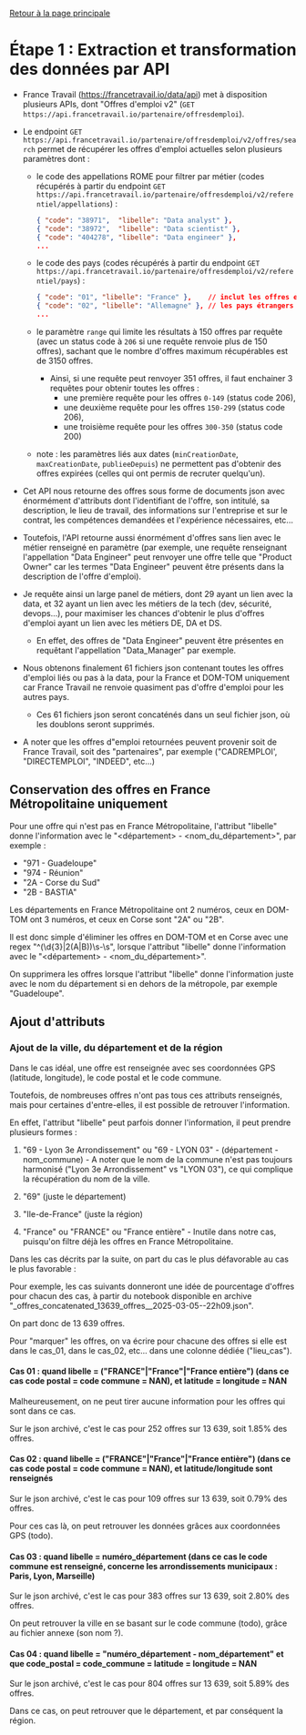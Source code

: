 [Retour à la page principale](../README.md)

# Étape 1 : Extraction et transformation des données par API

- France Travail (https://francetravail.io/data/api) met à disposition plusieurs APIs, dont "Offres d'emploi v2" (`GET https://api.francetravail.io/partenaire/offresdemploi`).

- Le endpoint `GET https://api.francetravail.io/partenaire/offresdemploi/v2/offres/search` permet de récupérer les offres d'emploi actuelles selon plusieurs paramètres dont :

  - le code des appellations ROME pour filtrer par métier (codes récupérés à partir du endpoint `GET https://api.francetravail.io/partenaire/offresdemploi/v2/referentiel/appellations`) :

    ```json
    { "code": "38971",  "libelle": "Data analyst" },
    { "code": "38972",  "libelle": "Data scientist" },
    { "code": "404278", "libelle": "Data engineer" },
    ...
    ```

  - le code des pays (codes récupérés à partir du endpoint `GET https://api.francetravail.io/partenaire/offresdemploi/v2/referentiel/pays`) :

    ```json
    { "code": "01", "libelle": "France" },    // inclut les offres en France d'outre-mer et en Corse
    { "code": "02", "libelle": "Allemagne" }, // les pays étrangers ne retournent malheureusement pas d'offres sur les métiers à analyser
    ...
    ```

  - le paramètre `range` qui limite les résultats à 150 offres par requête (avec un status code à `206` si une requête renvoie plus de 150 offres), sachant que le nombre d'offres maximum récupérables est de 3150 offres.
    - Ainsi, si une requête peut renvoyer 351 offres, il faut enchainer 3 requêtes pour obtenir toutes les offres :
      - une première requête pour les offres `0-149` (status code 206),
      - une deuxième requête pour les offres `150-299` (status code 206),
      - une troisième requête pour les offres `300-350` (status code 200)

  - note : les paramètres liés aux dates (`minCreationDate`, `maxCreationDate`, `publieeDepuis`) ne permettent pas d'obtenir des offres expirées (celles qui ont permis de recruter quelqu'un).


- Cet API nous retourne des offres sous forme de documents json avec énormément d'attributs dont l'identifiant de l'offre, son intitulé, sa description, le lieu de travail, des informations sur l'entreprise et sur le contrat, les compétences demandées et l'expérience nécessaires, etc...

- Toutefois, l'API retourne aussi énormément d'offres sans lien avec le métier renseigné en paramètre (par exemple, une requête renseignant l'appellation "Data Engineer" peut renvoyer une offre telle que "Product Owner" car les termes "Data Engineer" peuvent être présents dans la description de l'offre d'emploi).

- Je requête ainsi un large panel de métiers, dont 29 ayant un lien avec la data, et 32 ayant un lien avec les métiers de la tech (dev, sécurité, devops...), pour maximiser les chances d'obtenir le plus d'offres d'emploi ayant un lien avec les métiers DE, DA et DS.

  - En effet, des offres de "Data Engineer" peuvent être présentes en requêtant l'appellation "Data_Manager" par exemple.

- Nous obtenons finalement 61 fichiers json contenant toutes les offres d'emploi liés ou pas à la data, pour la France et DOM-TOM uniquement car France Travail ne renvoie quasiment pas d'offre d'emploi pour les autres pays.

  - Ces 61 fichiers json seront concaténés dans un seul fichier json, où les doublons seront supprimés.

- A noter que les offres d"emploi retournées peuvent provenir soit de France Travail, soit des "partenaires", par exemple ("CADREMPLOI', "DIRECTEMPLOI", "INDEED", etc...)

<!--
todo : compléter avec :
0/ Supprimer les offres DOMTOM et Corse
1/ Extraire la ville, la commune, le département, et la région
2/ Ajouter un attribut pour savoir si l'offre est encore d'actualité ou pas
 -->


## Conservation des offres en France Métropolitaine uniquement

Pour une offre qui n'est pas en France Métropolitaine, l'attribut "libelle" donne l'information avec le "<département> - <nom_du_département>", par exemple :

  - "971 - Guadeloupe"
  - "974 - Réunion"
  - "2A - Corse du Sud"
  - "2B - BASTIA"

Les départements en France Métropolitaine ont 2 numéros, ceux en DOM-TOM ont 3 numéros, et ceux en Corse sont "2A" ou "2B".

Il est donc simple d'éliminer les offres en DOM-TOM et en Corse avec une regex "^(\d{3}|2(A|B))\s-\s", lorsque l'attribut "libelle" donne l'information avec le "<département> - <nom_du_département>".

On supprimera les offres lorsque l'attribut "libelle" donne l'information juste avec le nom du département si en dehors de la métropole, par exemple "Guadeloupe".


## Ajout d'attributs

### Ajout de la ville, du département et de la région

Dans le cas idéal, une offre est renseignée avec ses coordonnées GPS (latitude, longitude), le code postal et le code commune.

Toutefois, de nombreuses offres n'ont pas tous ces attributs renseignés, mais pour certaines d'entre-elles, il est possible de retrouver l'information.

En effet, l'attribut "libelle" peut parfois donner l'information, il peut prendre plusieurs formes :

  1. "69 - Lyon 3e Arrondissement" ou "69 - LYON 03"
    - (département - nom_commune)
    - A noter que le nom de la commune n'est pas toujours harmonisé ("Lyon 3e Arrondissement" vs "LYON 03"), ce qui complique la récupération du nom de la ville.

  1. "69" (juste le département)

  1. "Ile-de-France" (juste la région)

  1. "France" ou "FRANCE" ou "France entière"
    - Inutile dans notre cas, puisqu'on filtre déjà les offres en France Métropolitaine.

Dans les cas décrits par la suite, on part du cas le plus défavorable au cas le plus favorable :

Pour exemple, les cas suivants donneront une idée de pourcentage d'offres pour chacun des cas, à partir du notebook disponible en archive "_offres_concatenated_13639_offres__2025-03-05--22h09.json".

On part donc de 13 639 offres.

Pour "marquer" les offres, on va écrire pour chacune des offres si elle est dans le cas_01, dans le cas_02, etc... dans une colonne dédiée ("lieu_cas").

#### Cas 01 : quand libelle = ("FRANCE"|"France"|"France entière") (dans ce cas code postal = code commune = NAN), et latitude = longitude = NAN

Malheureusement, on ne peut tirer aucune information pour les offres qui sont dans ce cas.

Sur le json archivé, c'est le cas pour 252 offres sur 13 639, soit 1.85% des offres.


#### Cas 02 : quand libelle = ("FRANCE"|"France"|"France entière") (dans ce cas code postal = code commune = NAN), et latitude/longitude sont renseignés

Sur le json archivé, c'est le cas pour 109 offres sur 13 639, soit 0.79% des offres.

Pour ces cas là, on peut retrouver les données grâces aux coordonnées GPS (todo).


#### Cas 03 : quand libelle = numéro_département (dans ce cas le code commune est renseigné, concerne les arrondissements municipaux : Paris, Lyon, Marseille)


Sur le json archivé, c'est le cas pour 383 offres sur 13 639, soit 2.80% des offres.

On peut retrouver la ville en se basant sur le code commune (todo), grâce au fichier annexe (son nom ?).


#### Cas 04 : quand libelle = "numéro_département - nom_département" et que code_postal = code_commune = latitude = longitude = NAN

Sur le json archivé, c'est le cas pour 804 offres sur 13 639, soit 5.89% des offres.

Dans ce cas, on peut retrouver que le département, et par conséquent la région.


